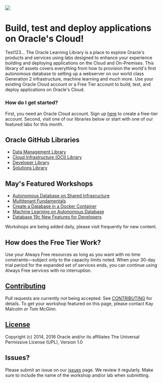 ![](common/images/learning-library-title.png)
---
# Build, test and deploy applications on Oracle's Cloud! #
Test123...   The Oracle Learning Library is a place to explore Oracle's products and services using labs designed to enhance your experience building and deploying applications on the Cloud and On-Premises.   This library of assets covers everything from how to provision the world's first autonomous database to setting up a webserver on our world class Generation 2 infrastructure, machine learning and much more.  Use your existing Oracle Cloud account or a Free Tier account to build, test, and deploy applications on Oracle's Cloud. 

### How do I get started? ###
First, you need an Oracle Cloud account.  Sign up [here](https://oracle.com/free) to create a free-tier account.  Second, visit one of our libraries below or start with one of our featured labs for this month. 

## Oracle GitHub Libraries ## 
- [Data Management Library](data-management-library)
- [Cloud Infrastructure (OCI) Library](oci-library)
- [Developer Library](developer-library)
- [Solutions Library](solutions-library)

## May's Featured Workshops
- [Autonomous Database on Shared Infrasructure](https://oracle.github.io/learning-library/data-management-library/autonomous-database/shared/workshops/freetier-overview/)
- [Multitenant Fundamentals](https://oracle.github.io/learning-library/data-management-library/database/multitenant/freetier/index.html)  
- [Create a Database in a Docker Container](https://oracle.github.io/learning-library/data-management-library/database/docker/create-database-in-docker) 
- [Machine Learning on Autonomous Database](https://oracle.github.io/learning-library/data-management-library/oracle-machine-learning/adb-oml/workshop/)
- [Database 19c New Features for Developers](https://oracle.github.io/learning-library/developer-library/oracle-db-features-for-developers/ssworkshop/)

Workshops are being added daily, please visit frequently for new content.

## How does the Free Tier Work? ##
Use your Always Free resources as long as you want with no time constraints—subject only to the capacity limits noted. When your 30-day trial period for the expanded set of services ends, you can continue using Always Free services with no interruption.


## [Contributing](CONTRIBUTING.md)
Pull requests are currently not being accepted. See [CONTRIBUTING](CONTRIBUTING.md) for details.  To get your workshop featured on this page, please contact Kay Malcolm or Tom McGinn.

## [License](LICENSE.md)
Copyright (c) 2014, 2016 Oracle and/or its affiliates
The Universal Permissive License (UPL), Version 1.0

## Issues?
Please submit an issue on our [issues](https://github.com/oracle/learning-library/issues) page.  We review it regularly.  Make sure to include the name of the workshop and/or lab when submitting.
